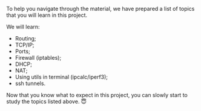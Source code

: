 To help you navigate through the material, we have prepared a list of topics that you will learn in this project.

We will learn:

- Routing;
- TCP/IP;
- Ports;
- Firewall (iptables);
- DHCP;
- NAT;
- Using utils in terminal (ipcalc/iperf3);
- ssh tunnels.

Now that you know what to expect in this project, you can slowly start to study the topics listed above. 😇
